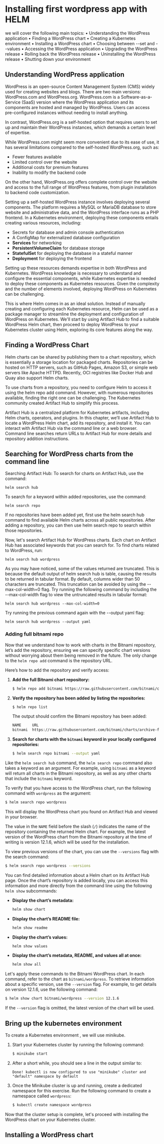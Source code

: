 # Installing first wordpress app with HELM

we will cover the following main topics:
• Understanding the WordPress application
• Finding a WordPress chart
• Creating a Kubernetes environment
• Installing a WordPress chart
• Choosing between --set and --values
• Accessing the WordPress application
• Upgrading the WordPress release
• Rolling back the WordPress release
• Uninstalling the WordPress release
• Shutting down your environment


## Understanding WordPress application

WordPress is an open-source Content Management System (CMS) widely used for creating websites and blogs. There are two main versions: WordPress.com and WordPress.org. WordPress.com is a Software-as-a-Service (SaaS) version where the WordPress application and its components are hosted and managed by WordPress. Users can access pre-configured instances without needing to install anything.

In contrast, WordPress.org is a self-hosted option that requires users to set up and maintain their WordPress instances, which demands a certain level of expertise.

While WordPress.com might seem more convenient due to its ease of use, it has several limitations compared to the self-hosted WordPress.org, such as:
- Fewer features available
- Limited control over the website
- Additional costs for premium features
- Inability to modify the backend code

On the other hand, WordPress.org offers complete control over the website and access to the full range of WordPress features, from plugin installation to backend code customization.

Setting up a self-hosted WordPress instance involves deploying several components. The platform requires a MySQL or MariaDB database to store website and administrative data, and the WordPress interface runs as a PHP frontend. In a Kubernetes environment, deploying these components entails creating various resources, including:
- Secrets for database and admin console authentication
- A ConfigMap for externalized database configuration
- **Services** for networking
- **PersistentVolumeClaim** for database storage
- **StatefulSet** for deploying the database in a stateful manner
- **Deployment** for deploying the frontend

Setting up these resources demands expertise in both WordPress and Kubernetes. WordPress knowledge is necessary to understand and 
configure the essential components, while Kubernetes expertise is needed to deploy these components as Kubernetes resources. 
Given the complexity and the number of elements involved, deploying WordPress on Kubernetes can be challenging.

This is where Helm comes in as an ideal solution. Instead of manually creating and configuring each Kubernetes resource, 
Helm can be used as a package manager to streamline the deployment and configuration of WordPress on Kubernetes. 
We'll start by using Artifact Hub to find a suitable WordPress Helm chart, then proceed to deploy WordPress to your Kubernetes cluster using Helm, 
exploring its core features along the way.

## Finding a WordPress Chart

Helm charts can be shared by publishing them to a chart repository, which is essentially a storage location for packaged charts. 
Repositories can be hosted on HTTP servers, such as GitHub Pages, Amazon S3, or simple web servers like Apache HTTPD. 
Recently, OCI registries like Docker Hub and Quay also support Helm charts.

To use charts from a repository, you need to configure Helm to access it using the helm repo add command. However, with numerous repositories available, 
finding the right one can be challenging. The Kubernetes community created Artifact Hub to simplify this process.

Artifact Hub is a centralized platform for Kubernetes artifacts, including Helm charts, operators, and plugins. In this chapter, 
we’ll use Artifact Hub to locate a WordPress Helm chart, add its repository, and install it. You can interact with Artifact Hub via the command line or a 
web browser. Command line searches return URLs to Artifact Hub for more details and repository addition instructions.

## Searching for WordPress charts from the command line

Searching Artifact Hub:
To search for charts on Artifact Hub, use the command:

```
helm search hub
```
To search for a keyword within added repositories, use the command:

```
helm search repo
```

If no repositories have been added yet, first use the helm search hub command to find available Helm charts across all public repositories. 
After adding a repository, you can then use helm search repo to search within those repositories.

Now, let's search Artifact Hub for WordPress charts. Each chart on Artifact Hub has associated keywords that you can search for. 
To find charts related to WordPress, run:

```
helm search hub wordpress
```
As you may have noticed, some of the values returned are truncated. This is because the default
output of helm search hub is table, causing the results to be returned in tabular format. By
default, columns wider than 50 characters are truncated. This truncation can be avoided by using the
--max-col-width=0 flag.
Try running the following command by including the --max-col-width flag to view the untruncated
results in tabular format:

```
helm search hub wordpress --max-col-width=0
```

Try running the previous command again with the --output yaml flag:
```
helm search hub wordpress --output yaml
```

### Adding full bitnami repo

Now that we understand how to work with charts in the Bitnami repository, let’s add the repository, ensuring we can specify specific chart versions without worrying about them being removed in the future. The only change to the `helm repo add` command is the repository URL.

Here’s how to add the repository and verify access:

1. **Add the full Bitnami chart repository:**  
   ```bash
   $ helm repo add bitnami https://raw.githubusercontent.com/bitnami/charts/archive-full-index/bitnami
   ```

2. **Verify the repository has been added by listing the repositories:**  
   ```bash
   $ helm repo list
   ```
   The output should confirm the Bitnami repository has been added:
   ```bash
   NAME     URL
   bitnami  https://raw.githubusercontent.com/bitnami/charts/archive-full-index/bitnami
   ```

3. **Search for charts with the `bitnami` keyword in your locally configured repositories:**  
   ```bash
   $ helm search repo bitnami --output yaml
   ```

Like the `helm search hub` command, the `helm search repo` command also takes a keyword as an argument. For example, using `bitnami`
 as a keyword will return all charts in the Bitnami repository, as well as any other charts that include the `bitnami` keyword.

To verify that you have access to the WordPress chart, run the following command with `wordpress` as the argument:
```bash
$ helm search repo wordpress
```
This will display the WordPress chart you found on Artifact Hub and viewed in your browser.

The value in the `NAME` field before the slash (`/`) indicates the name of the repository containing the returned Helm chart. For example, the latest version of the WordPress chart from the Bitnami repository at the time of writing is version 12.1.6, which will be used for the installation.

To view previous versions of the chart, you can use the `--versions` flag with the search command:
```bash
$ helm search repo wordpress --versions
```
You can find detailed information about a Helm chart on its Artifact Hub page. Once the chart’s repository is added locally, you can access this information and more directly from the command line using the following `helm show` subcommands:

- **Display the chart’s metadata:**
  ```bash
  helm show chart
  ```

- **Display the chart’s README file:**
  ```bash
  helm show readme
  ```

- **Display the chart’s values:**
  ```bash
  helm show values
  ```

- **Display the chart’s metadata, README, and values all at once:**
  ```bash
  helm show all
  ```

Let's apply these commands to the Bitnami WordPress chart. In each command, refer to the chart as `bitnami/wordpress`. To retrieve information about a specific version, use the `--version` flag. For example, to get details on version 12.1.6, use the following command:

```bash
$ helm show chart bitnami/wordpress --version 12.1.6
```

If the `--version` flag is omitted, the latest version of the chart will be used.


## Bring up the kubernetes environment

To create a Kubernetes environment , we will use minikube.

1. Start your Kubernetes cluster by running the following command:
   ```bash
   $ minikube start
   ```
2. After a short while, you should see a line in the output similar to:
   ```
   Done! kubectl is now configured to use "minikube" cluster and "default" namespace by default
   ```
3. Once the Minikube cluster is up and running, create a dedicated namespace for this exercise. Run the following command to create a namespace called `wordpress`:
   ```bash
   $ kubectl create namespace wordpress
   ```
Now that the cluster setup is complete, let's proceed with installing the WordPress chart on your Kubernetes cluster.

## Installing a WordPress chart



